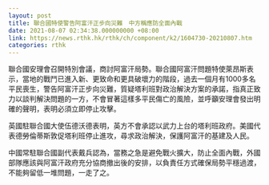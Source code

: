 ```yaml
---
layout: post
title: 聯合國特使警告阿富汗正步向災難　中方稱應防全面內戰
date: 2021-08-07 02:34:38.000000000 +08:00
link: https://news.rthk.hk/rthk/ch/component/k2/1604730-20210807.htm
categories: rthk
---
```


聯合國安理會召開特別會議，商討阿富汗局勢。聯合國阿富汗問題特使萊昂斯表示，當地的戰鬥已進入新、更致命和更具破壞力的階段，過去一個月有1000多名平民喪生，警告阿富汗正步向災難，質疑塔利班對政治解決方案的承諾，指真正致力以談判解決問題的一方，不會冒著這樣多平民傷亡的風險，並呼籲安理會發出明確的聲明，表明必須立即停止攻擊。

英國駐聯合國大使伍德沃德表明，英方不會承認以武力上台的塔利班政府。美國代表德勞倫蒂斯敦促塔利班停止進攻，尋求政治解決，保護阿富汗的基建及人民。

中國常駐聯合國副代表戴兵認為，當務之急是避免戰火擴大，防止全面內戰，外國部隊應該與阿富汗政府充分協商撤出後的安排，以負責任方式確保局勢平穩過渡，不能夠留低一堆問題，一走了之。
